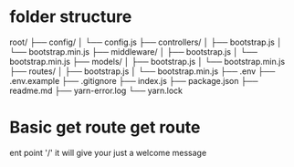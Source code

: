 # folder structure

root/
├── config/
│ └── config.js
├── controllers/
│ ├── bootstrap.js
│ └── bootstrap.min.js
├── middleware/
│ ├── bootstrap.js
│ └── bootstrap.min.js
├── models/
│ ├── bootstrap.js
│ └── bootstrap.min.js
├── routes/
│ ├── bootstrap.js
│ └── bootstrap.min.js
├── .env
├── .env.example
├── .gitignore
├── index.js
├── package.json
├── readme.md
├── yarn-error.log
└── yarn.lock

# Basic get route get route

ent point '/'
it will give your just a welcome message

